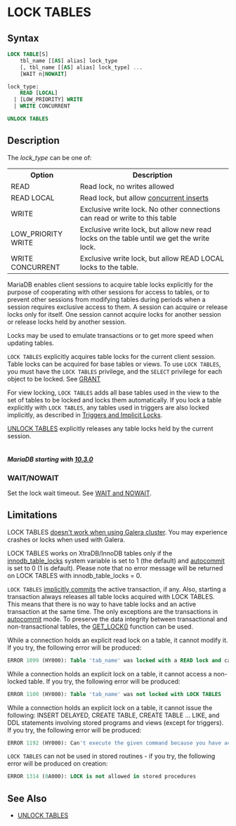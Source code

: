 # LOCK TABLES

## Syntax

```sql
LOCK TABLE[S]
    tbl_name [[AS] alias] lock_type
    [, tbl_name [[AS] alias] lock_type] ...
    [WAIT n|NOWAIT]

lock_type:
    READ [LOCAL]
  | [LOW_PRIORITY] WRITE
  | WRITE CONCURRENT

UNLOCK TABLES
```

## Description

The <em>lock_type</em> can be one of:

<table><tbody><tr><th>Option</th><th>Description</th></tr>
<tr><td>READ</td><td>Read lock, no writes allowed</td></tr>
<tr><td>READ LOCAL</td><td>Read lock, but allow <a href="/kb/en/concurrent-inserts/">concurrent inserts</a></td></tr>
<tr><td>WRITE</td><td>Exclusive write lock. No other connections can read or write to this table</td></tr>
<tr><td>LOW_PRIORITY WRITE</td><td>Exclusive write lock, but allow new read locks on the table until we get the write lock.</td></tr>
<tr><td>WRITE CONCURRENT</td><td>Exclusive write lock, but allow READ LOCAL locks to the table.</td></tr>
</tbody></table>

MariaDB enables client sessions to acquire table locks explicitly for the
purpose of cooperating with other sessions for access to tables, or to
prevent other sessions from modifying tables during periods when a
session requires exclusive access to them. A session can acquire or
release locks only for itself. One session cannot acquire locks for
another session or release locks held by another session.

Locks may be used to emulate transactions or to get more speed when
updating tables.

`LOCK TABLES` explicitly acquires table locks for the current client session.
Table locks can be acquired for base tables or views. To use `LOCK TABLES`,
you must have the `LOCK TABLES` privilege, and the `SELECT` privilege for
each object to be locked. See [GRANT](/sql-statements-structure/sql-statements/account-management-sql-commands/grant/)

For view locking, `LOCK TABLES` adds all base tables used in the view to the
set of tables to be locked and locks them automatically. If you lock a table
explicitly with `LOCK TABLES`, any tables used in triggers are also locked
implicitly, as described in [Triggers and Implicit Locks](/programming-customizing-mariadb/triggers-events/triggers/triggers-and-implicit-locks/).

[UNLOCK TABLES](/sql-statements-structure/sql-statements/transactions/transactions-unlock-tables/) explicitly releases any table locks held by the
current session.
<br><br>

##### MariaDB starting with [10.3.0](/kb/en/mariadb-1030-release-notes/)

### WAIT/NOWAIT

Set the lock wait timeout. See [WAIT and NOWAIT](/sql-statements-structure/sql-statements/transactions/wait-and-nowait/).

## Limitations

LOCK TABLES [doesn't work when using Galera cluster](/replication/galera-cluster/mariadb-galera-cluster-known-limitations/).   You may experience crashes or locks when used with Galera.

LOCK TABLES works on XtraDB/InnoDB tables only if the [innodb_table_locks](/kb/en/xtradbinnodb-server-system-variables/#innodb_table_locks) system variable is set to 1 (the default) and [autocommit](/kb/en/server-system-variables/#autocommit) is set to 0 (1 is default). Please note that no error message will be returned on LOCK TABLES with innodb_table_locks = 0.

`LOCK TABLES` [implicitly commits](/sql-statements-structure/sql-statements/transactions/sql-statements-that-cause-an-implicit-commit/) the active transaction, if any. Also, starting a transaction always releases all table locks acquired with LOCK TABLES. This means that there is no way to have table locks and an active transaction at the same time. The only exceptions are the transactions in [autocommit](/kb/en/start-transaction/#autocommit) mode. To preserve the data integrity between transactional and non-transactional tables, the [GET_LOCK()](/built-in-functions/secondary-functions/miscellaneous-functions/get_lock/) function can be used.

While a connection holds an explicit read lock on a table, it cannot modify it. If you try, the following error will be produced:

```sql
ERROR 1099 (HY000): Table 'tab_name' was locked with a READ lock and can't be updated
```

While a connection holds an explicit lock on a table, it cannot access a non-locked table. If you try, the following error will be produced:

```sql
ERROR 1100 (HY000): Table 'tab_name' was not locked with LOCK TABLES
```

While a connection holds an explicit lock on a table, it cannot issue the following: INSERT DELAYED, CREATE TABLE, CREATE TABLE ... LIKE, and DDL statements involving stored programs and views (except for triggers). If you try, the following error will be produced:

```sql
ERROR 1192 (HY000): Can't execute the given command because you have active locked tables or an active transaction
```

`LOCK TABLES` can not be used in stored routines - if you try, the following error will be produced on creation:

```sql
ERROR 1314 (0A000): LOCK is not allowed in stored procedures
```

## See Also

- [UNLOCK TABLES](/sql-statements-structure/sql-statements/transactions/transactions-unlock-tables/)